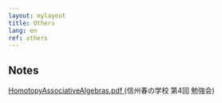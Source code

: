 ```yaml
---
layout: mylayout
title: Others
lang: en
ref: others
---
```


<!-- ## Teaching Assistant -->
<!-- <a href="KS/KS.html">計算数学</a> -->

## Notes
<a href="notes/HomotopyAssociativeAlgebras.pdf">
HomotopyAssociativeAlgebras.pdf
</a>
(信州春の学校 第4回 勉強会)
